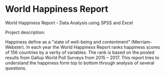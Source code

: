 # World Happiness Report
World Happiness Report - Data Analysis using SPSS and Excel

Project description:

Happiness define as a "state of well-being and contentment" (Merriam-Webster). 
In each year the World Happiness Report ranks happiness scores of 156 countries by a verity of variables. 
The rank is based on the pooled results from Gallup World Poll Surveys from 2015 – 2017. 
This report tries to understand the happiness form top to bottom through analysis of several questions. 
